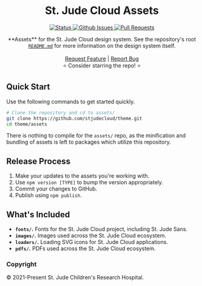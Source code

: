 <p align="center">

  <h1 align="center">
    St. Jude Cloud Assets
  </h1>

  <p align="center">
   <a href="https://github.com/stjudecloud/theme/tree/main/assets" target="_blank">
     <img alt="Status"
          src="https://img.shields.io/badge/status-active-success.svg" />
   </a>
   <a href="https://github.com/stjudecloud/theme/issues?q=is%3Aissue+is%3Aopen+label%3A%40stjudecloud%2Fassets" target="_blank">
     <img alt="Github Issues"
          src="https://img.shields.io/github/issues/stjudecloud/theme/%40stjudecloud%2Fassets?label=issues"  />
   </a>
   <a href="https://github.com/stjudecloud/theme/pulls?q=is%3Apr+is%3Aopen+label%3A%40stjudecloud%2Fassets"  target="_blank">
     <img alt="Pull Requests"
          src="https://img.shields.io/github/issues-pr/stjudecloud/theme/%40stjudecloud%2Fassets?label=pull%20requests"  />
   </a>
  </p>


  <p align="center">
    **Assets** for the St. Jude Cloud design system. See the repository's root <a href="http://github.com/stjudecloud/theme"><code>README.md</code></a> for more information on the design system itself.
   <br />
   <br />
   <a href="https://github.com/stjudecloud/theme/issues/new?assignees=&labels=&template=feature_request.md&title=Descriptive%20Title&labels=enhancement,%40stjudecloud%2Fassets">Request Feature</a>
    | 
   <a href="https://github.com/stjudecloud/theme/issues/new?assignees=&labels=&template=bug_report.md&title=Descriptive%20Title&labels=bug,%40stjudecloud%2Fassets">Report Bug</a>
   <br />
    ⭐ Consider starring the repo! ⭐
   <br />
  </p>
</p>

## Quick Start

Use the following commands to get started quickly.

```bash
# Clone the repository and cd to assets/
git clone https://github.com/stjudecloud/theme.git
cd theme/assets
```

There is nothing to compile for the `assets/` repo, as the minification and bundling of assets
is left to packages which utilize this repository. 

## Release Process

1. Make your updates to the assets you're working with.
2. Use `npm version [TYPE]` to bump the version appropriately.
3. Commit your changes to GitHub.
4. Publish using `npm publish`.

## What's Included

- **`fonts/`.** Fonts for the St. Jude Cloud project, including St. Jude Sans.
- **`images/`.** Images used across the St. Jude Cloud ecosystem.
- **`loaders/`.** Loading SVG icons for St. Jude Cloud applications.
- **`pdfs/`.** PDFs used across the St. Jude Cloud ecosystem.

### Copyright

© 2021-Present St. Jude Children's Research Hospital.